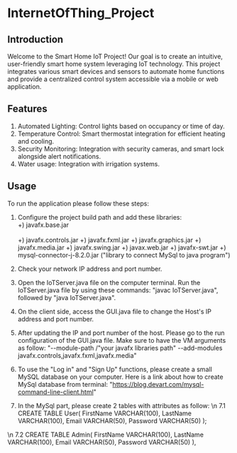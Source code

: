 # InternetOfThing_Project

## Introduction
Welcome to the Smart Home IoT Project! Our goal is to create an intuitive, user-friendly smart home system leveraging IoT technology. 
This project integrates various smart devices and sensors to automate home functions and provide a centralized control system accessible via a mobile or web application.

## Features
1. Automated Lighting: Control lights based on occupancy or time of day.
2. Temperature Control: Smart thermostat integration for efficient heating and cooling.
3. Security Monitoring: Integration with security cameras, and smart lock alongside alert notifications.
4. Water usage: Integration with irrigation systems.

## Usage

To run the application please follow these steps:

1. Configure the project build path and add these libraries:
  <br> +) javafx.base.jar <br>
  <br> +) javafx.controls.jar
   +) javafx.fxml.jar
   +) javafx.graphics.jar
   +) javafx.media.jar
   +) javafx.swing.jar
   +) javax.web.jar
   +) javafx-swt.jar
   +) mysql-connector-j-8.2.0.jar ("library to connect MySql to java program")
   
2. Check your network IP address and port number.

3. Open the IoTServer.java file on the computer terminal. Run the IoTServer.java file by using these commands: "javac IoTServer.java", followed by "java IoTServer.java".

4. On the client side, access the GUI.java file to change the Host's IP address and port number.

5. After updating the IP and port number of the host. Please go to the run configuration of the GUI.java file. Make sure to have the VM arguments as follow:
   "--module-path /"your javafx libraries path" --add-modules javafx.controls,javafx.fxml,javafx.media"

6. To use the "Log in" and "Sign Up" functions, please create a small MySQL database on your computer. Here is a link about how to create MySql database from terminal:
   "https://blog.devart.com/mysql-command-line-client.html"

7. In the MySql part, please create 2 tables with attributes as follow:
  \n 7.1 CREATE TABLE User(
   FirstName VARCHAR(100),
   LastName VARCHAR(100),
   Email VARCHAR(50),
   Password VARCHAR(50) );

  \n 7.2 CREATE TABLE Admin(
   FirstName VARCHAR(100),
   LastName VARCHAR(100),
   Email VARCHAR(50),
   Password VARCHAR(50) ),

       




